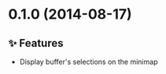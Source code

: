 <a name="0.1.0"></a>
# 0.1.0 (2014-08-17)

## :sparkles: Features

- Display buffer's selections on the minimap
